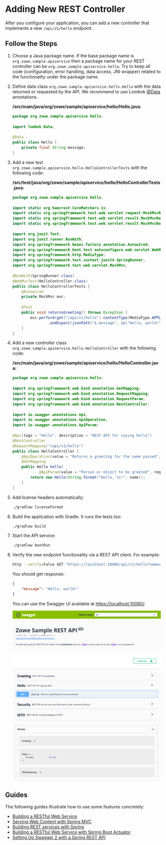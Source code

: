 # Adding New REST Controller

After you configure your application, you can add a new controller that implements a new `/api/v1/hello` endpoint.

## Follow the Steps

1. Choose a Java package name. If the base package name is `org.zowe.sample.apiservice` then a package name for your REST controller can be `org.zowe.sample.apiservice.hello`. Try to keep all code (configuration, error handling, data access, JNI wrapper) related to the functionality under the package name.

2. Define data class `org.zowe.sample.apiservice.hello.Hello` with the data returned or requested by the API. We recommend to use Lombok [@Data](https://projectlombok.org/features/Data) annotations.

    **/src/main/java/org/zowe/sample/apiservice/hello/Hello.java**:

    ```java
    package org.zowe.sample.apiservice.hello;

    import lombok.Data;

    @Data
    public class Hello {
        private final String message;
    }
    ```

3. Add a new test `org.zowe.sample.apiservice.hello.HelloControllerTests` with the following code:

    **/src/test/java/org/zowe/sample/apiservice/hello/HelloControllerTests.java:**

    ```java
    package org.zowe.sample.apiservice.hello;

    import static org.hamcrest.CoreMatchers.is;
    import static org.springframework.test.web.servlet.request.MockMvcRequestBuilders.get;
    import static org.springframework.test.web.servlet.result.MockMvcResultMatchers.jsonPath;
    import static org.springframework.test.web.servlet.result.MockMvcResultMatchers.status;

    import org.junit.Test;
    import org.junit.runner.RunWith;
    import org.springframework.beans.factory.annotation.Autowired;
    import org.springframework.boot.test.autoconfigure.web.servlet.WebMvcTest;
    import org.springframework.http.MediaType;
    import org.springframework.test.context.junit4.SpringRunner;
    import org.springframework.test.web.servlet.MockMvc;

    @RunWith(SpringRunner.class)
    @WebMvcTest(HelloController.class)
    public class HelloControllerTests {
        @Autowired
        private MockMvc mvc;

        @Test
        public void returnsGreeting() throws Exception {
            mvc.perform(get("/api/v1/hello").contentType(MediaType.APPLICATION_JSON)).andExpect(status().isOk())
                    .andExpect(jsonPath("$.message", is("Hello, world!")));
        }
    }
    ```

4. Add a new controller class `org.zowe.sample.apiservice.hello.HelloController` with the following code:

    **/src/main/java/org/zowe/sample/apiservice/hello/HelloController.java:**

    ```java
    package org.zowe.sample.apiservice.hello;

    import org.springframework.web.bind.annotation.GetMapping;
    import org.springframework.web.bind.annotation.RequestMapping;
    import org.springframework.web.bind.annotation.RequestParam;
    import org.springframework.web.bind.annotation.RestController;

    import io.swagger.annotations.Api;
    import io.swagger.annotations.ApiOperation;
    import io.swagger.annotations.ApiParam;

    @Api(tags = "Hello", description = "REST API for saying hello")
    @RestController
    @RequestMapping("/api/v1/hello")
    public class HelloController {
        @ApiOperation(value = "Returns a greeting for the name passed", nickname = "helloToSomeone")
        @GetMapping
        public Hello hello(
                @ApiParam(value = "Person or object to be greeted", required = false) @RequestParam(value = "name", defaultValue = "world") String name) {
            return new Hello(String.format("Hello, %s!", name));
        }
    }
    ```

5. Add license headers automatically:

    ```bash
    ./gradlew licenseFormat
    ```

6. Build the application with Gradle. It runs the tests too:

    ```bash
    ./gradlew build
    ```

7. Start the API service:

    ```bash
    ./gradlew bootRun
    ```

8. Verify the new endpoint functionality via a REST API client. For example:

    ```bash
    http --verify=False GET "https://localhost:10080/api/v1/hello?name=world"
    ```

    You should get response:

    ```json
    {
        "message": "Hello, world!"
    }
    ```

    You can use the Swagger UI available at <https://localhost:10080/>:

    ![Swagger UI](images/hello-endpoint-swaggerui.png)

## Guides

The following guides illustrate how to use some features concretely:

- [Building a RESTful Web Service](https://spring.io/guides/gs/rest-service/)
- [Serving Web Content with Spring MVC](https://spring.io/guides/gs/serving-web-content/)
- [Building REST services with Spring](https://spring.io/guides/tutorials/bookmarks/)
- [Building a RESTful Web Service with Spring Boot Actuator](https://spring.io/guides/gs/actuator-service/)
- [Setting Up Swagger 2 with a Spring REST API](https://www.baeldung.com/swagger-2-documentation-for-spring-rest-api)
